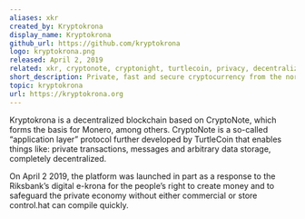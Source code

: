 ```yaml
---
aliases: xkr
created_by: Kryptokrona
display_name: Kryptokrona
github_url: https://github.com/kryptokrona
logo: kryptokrona.png
released: April 2, 2019
related: xkr, cryptonote, cryptonight, turtlecoin, privacy, decentralization, blockchain, cryptography
short_description: Private, fast and secure cryptocurrency from the nordic region.
topic: kryptokrona
url: https://kryptokrona.org
---
```

Kryptokrona is a decentralized blockchain based on CryptoNote, which forms the basis for Monero, among others. CryptoNote is a so-called “application layer” protocol further developed by TurtleCoin that enables things like: private transactions, messages and arbitrary data storage, completely decentralized.

On April 2 2019, the platform was launched in part as a response to the Riksbank’s digital e-krona for the people’s right to create money and to safeguard the private economy without either commercial or store control.hat can compile quickly.
